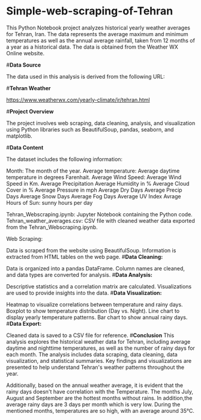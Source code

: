 # Simple-web-scraping-of-Tehran
This Python Notebook project analyzes historical yearly weather averages for Tehran, Iran. The data represents the average maximum and minimum temperatures as well as the annual average rainfall, taken from 12 months of a year as a historical data. The data is obtained from the Weather WX Online website.

#**Data Source**

The data used in this analysis is derived from the following URL:

#**Tehran Weather** 

https://www.weatherwx.com/yearly-climate/ir/tehran.html

#**Project Overview**

The project involves web scraping, data cleaning, analysis, and visualization using Python libraries such as BeautifulSoup, pandas, seaborn, and matplotlib.

#**Data Content**

The dataset includes the following information:

Month: The month of the year.
Average temperature: Average daytime temperature in degrees Farenhait.
Average Wind Speed: Average Wind Speed in Km.
Average Precipitation 
Average Humidity in %
Average Cloud Cover in %
Average Pressure in mph
Average Dry Days
Average Precip Days
Average Snow Days
Average Fog Days
Average UV Index
Avrage Hours of Sun: sunny hours per day


Tehran_Webscraping.ipynb: Jupyter Notebook containing the Python code.
Tehran_weather_averages.csv: CSV file with cleaned weather data exported from the Tehran_Webscraping.ipynb.

Web Scraping:

Data is scraped from the website using BeautifulSoup.
Information is extracted from HTML tables on the web page.
#**Data Cleaning:**

Data is organized into a pandas DataFrame.
Column names are cleaned, and data types are converted for analysis.
#**Data Analysis:**

Descriptive statistics and a correlation matrix are calculated.
Visualizations are used to provide insights into the data.
#**Data Visualization:**

Heatmap to visualize correlations between temperature and rainy days.
Boxplot to show temperature distribution (Day vs. Night).
Line chart to display yearly temperature patterns.
Bar chart to show annual rainy days.
#**Data Export:**

Cleaned data is saved to a CSV file for reference.
#**Conclusion**
This analysis explores the historical weather data for Tehran, including average daytime and nighttime temperatures, as well as the number of rainy days for each month. The analysis includes data scraping, data cleaning, data visualization, and statistical summaries. Key findings and visualizations are presented to help understand Tehran's weather patterns throughout the year.

Additionally, based on the annual weather average, it is evident that the rainy days doesn't have correlation with the Temperature. The months July, August and September are the hottest months without rains. In addition,the average rainy days are 3 days per month which is very low. During the mentioned months, temperatures are so high, with an average around 35°C.


